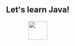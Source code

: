 <h2 align="center"> Let's learn Java! </h2>

<p align="center">
<img src="https://user-images.githubusercontent.com/60046892/233767724-91872922-b03f-4bff-a444-968e031aef6f.png" width="50"  height="50"/>
</p> 
